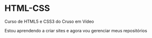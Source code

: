 # HTML-CSS
 Curso  de HTML5 e CSS3 do Cruso em Vídeo

 Estou aprendendo a criar sites e agora vou gerenciar meus repositórios
